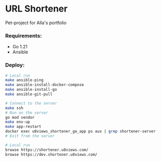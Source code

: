 # URL Shortener
Pet-project for Alla's portfolio

### Requirements:
- Go 1.21
- Ansible

### Deploy:
```bash
# Local run
make ansible-ping
make ansible-install-docker-compose
make ansible-install-go
make ansible-git-pull

# Connect to the server
make ssh
# Run on the server
go mod vendor
make env-up
make app-restart
docker exec u8views_shortener_go_app ps aux | grep shortener-server
# Exit from the server

# Local run
browse https://shortener.u8views.com/
browse https://dev.shortener.u8views.com/
```

